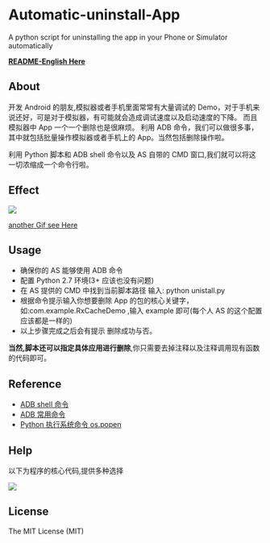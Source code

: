 # Automatic-uninstall-App
A python script for uninstalling  the  app  in your Phone or  Simulator automatically

**[README-English Here](https://github.com/wuchangfeng/Automatic-unistall-App/blob/master/README-English.MD)**

## About 
开发 Android 的朋友,模拟器或者手机里面常常有大量调试的 Demo，对于手机来说还好，可是对于模拟器，有可能就会造成调试速度以及启动速度的下降。
而且模拟器中 App 一个一个删除也是很麻烦。
利用 ADB 命令，我们可以做很多事，其中就包括批量操作模拟器或者手机上的 App。当然包括删除操作啦。

利用 Python 脚本和 ADB shell 命令以及 AS 自带的 CMD 窗口,我们就可以将这一切浓缩成一个命令行啦。

## Effect

![](http://7xrl8j.com1.z0.glb.clouddn.com/Use.gif)

[another Gif see Here](http://7xrl8j.com1.z0.glb.clouddn.com/autoDelete.gif)

## Usage

*  确保你的 AS 能够使用 ADB 命令
*  配置 Python 2.7 环境(3+ 应该也没有问题)
*  在 AS 提供的 CMD 中找到当前脚本路径 输入: python unistall.py
*  根据命令提示输入你想要删除 App 的包的核心关键字，如:com.example.RxCacheDemo ,输入 example 即可(每个人 AS 的这个配置应该都是一样的)
*  以上步骤完成之后会有提示 删除成功与否。

**当然,脚本还可以指定具体应用进行删除**,你只需要去掉注释以及注释调用现有函数的代码即可。

## Reference
* [ADB shell 命令](http://imsardine.simplbug.com/note/android/adb/commands/pm.html)
* [ADB 常用命令](https://segmentfault.com/a/1190000000426049)
* [Python 执行系统命令 os.popen](http://www.cnblogs.com/HQMIS/archive/2013/02/03/2890892.html)

## Help

以下为程序的核心代码,提供多种选择

![](http://7xrl8j.com1.z0.glb.clouddn.com/helpDemo.png)

## License

The MIT License (MIT)






